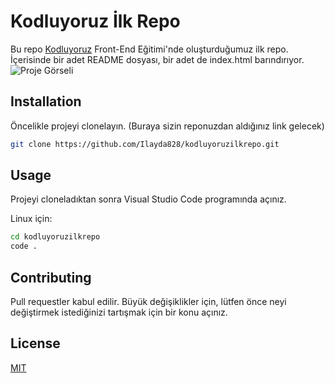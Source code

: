 # Kodluyoruz İlk Repo

Bu repo [Kodluyoruz](https://www.kodluyoruz.org) Front-End Eğitimi'nde oluşturduğumuz ilk repo. İçerisinde bir adet README dosyası, bir adet de index.html barındırıyor.
![Proje Görseli](screanshot.png)

## Installation

Öncelikle projeyi clonelayın. (Buraya sizin reponuzdan aldığınız link gelecek)

```bash
git clone https://github.com/Ilayda828/kodluyoruzilkrepo.git
```

## Usage

Projeyi cloneladıktan sonra Visual Studio Code programında açınız.

Linux için:

```bash
cd kodluyoruzilkrepo
code .
```

## Contributing

Pull requestler kabul edilir. Büyük değişiklikler için, lütfen önce neyi değiştirmek istediğinizi tartışmak için bir konu açınız.

## License

[MIT](https://choosealicense.com/licenses/mit/)
